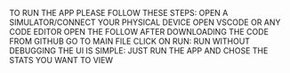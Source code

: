 TO RUN THE APP PLEASE FOLLOW THESE STEPS:
OPEN A SIMULATOR/CONNECT YOUR PHYSICAL DEVICE
OPEN VSCODE OR ANY CODE EDITOR
OPEN THE FOLLOW AFTER DOWNLOADING THE CODE FROM GITHUB
GO TO MAIN FILE
CLICK ON RUN: RUN WITHOUT DEBUGGING
THE UI IS SIMPLE: JUST RUN THE APP AND CHOSE THE STATS YOU WANT TO VIEW
